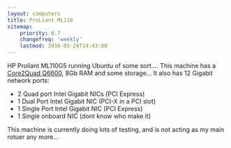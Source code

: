 ```yaml
---
layout: computers
title: ProLiant ML110
sitemap:
    priority: 0.7
    changefreq: 'weekly'
    lastmod: 2016-03-24T14:43:00
---
```

HP Proliant ML110G5 running Ubuntu of some sort.... This machine has a [Core2Quad Q6600][1], 8Gb RAM and some storage... 
It also has 12 Gigabit network ports:

* 2 Quad port Intel Gigabit NICs (PCI Express)
* 1 Dual Port Intel Gigabit NIC (PCI-X in a PCI slot)
* 1 Single Port Intel Gigabit NIC (PCI Express)
* 1 Single onboard NIC (dont know who make it)

This machine is currently doing lots of testing, and is not acting as my main rotuer any more... 

[1]: http://ark.intel.com/products/29765/Intel-Core2-Quad-Processor-Q6600-8M-Cache-2_40-GHz-1066-MHz-FSB?q=Q6600
